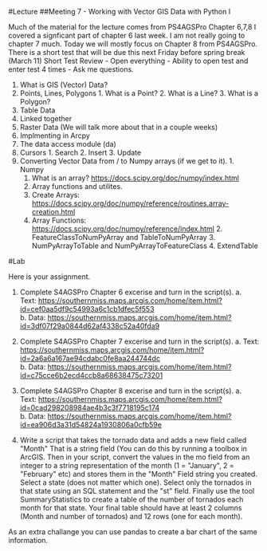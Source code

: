 #Lecture
##Meeting 7 - Working with Vector GIS Data with Python I

Much of the material for the lecture comes from PS4AGSPro Chapter 6,7,8 
I covered a signficant part of chapter 6 last week.  I am not really going to chapter 7 much.  Today we will mostly focus on Chapter 8 from PS4AGSPro.
There is a short test that will be due this next Friday before spring break (March 11)
Short Test Review - Open everything - Ability to open test and enter test 4 times - Ask me questions.


1.  What is GIS (Vector) Data? 
  1. Points, Lines, Polygons
    1. What is a Point?
    2. What is a Line?
    3. What is a Polygon?
  2. Table Data
  3. Linked together
  4. Raster Data (We will talk more about that in a couple weeks)
2. Implmenting in Arcpy
  1. The data access module (da)
  2. Cursors
    1. Search
    2. Insert
    3. Update
  3. Converting Vector Data from / to Numpy arrays (if we get to it).
    1. Numpy
      1. What is an array?  https://docs.scipy.org/doc/numpy/index.html
      2. Array functions and utilites.
        1. Create Arrays: https://docs.scipy.org/doc/numpy/reference/routines.array-creation.html
        2. Array Functions: https://docs.scipy.org/doc/numpy/reference/index.html
    2. FeatureClassToNumPyArray and TableToNumPyArray
    3. NumPyArrayToTable and NumPyArrayToFeatureClass
    4. ExtendTable

	
#Lab 

Here is your assignment.

1) Complete S4AGSPro Chapter 6 excerise and turn in the script(s).
 a. Text: https://southernmiss.maps.arcgis.com/home/item.html?id=cef0aa5df9c54993a6c1cb1dfec5f553  
 b. Data: https://southernmiss.maps.arcgis.com/home/item.html?id=3df07f29a0844d62af4338c52a40fda9
 
2) Complete S4AGSPro Chapter 7 excerise and turn in the script(s).
 a. Text: https://southernmiss.maps.arcgis.com/home/item.html?id=2a6a6a167ae94cdabc0fe8aa244744dc  
 b. Data: https://southernmiss.maps.arcgis.com/home/item.html?id=c75cce6b2ecd4ccb8a68638475c73201

3) Complete S4AGSPro Chapter 8 excerise and turn in the script(s).
 a. Text: https://southernmiss.maps.arcgis.com/home/item.html?id=0cad298208984ae4b3c3f7718195c174  
 b. Data: https://southernmiss.maps.arcgis.com/home/item.html?id=ea906d3a31d54824a1930806a0cfb59e 
 
4) Write a script that takes the tornado data and adds a new field called "Month" That is a string field (You can do this by running a toolbox in ArcGIS.  Then in your script, convert the values in the mo field from an integer to a string representation of the month (1 = "January", 2 = "February" etc) and stores them in the "Month" Field string you created.  Select a state (does not matter which one).  Select only the tornados in that state using an SQL statement and the "st" field.  Finally use the tool SummaryStatistics to create a table of the number of tornados each month for that state.  Your final table should have at least 2 columns (Month and number of tornados) and 12 rows (one for each month).

As an extra challange you can use pandas to create a bar chart of the same information.






  




      
      

